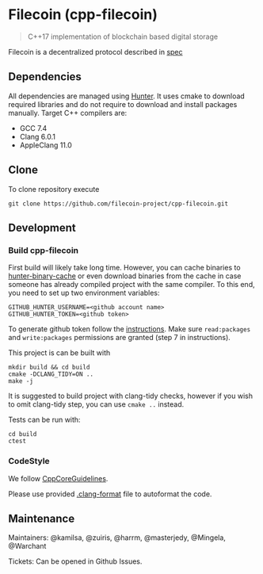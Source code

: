 # Filecoin (cpp-filecoin)  

> C++17 implementation of blockchain based digital storage

Filecoin is a decentralized protocol described in [spec](https://filecoin-project.github.io/specs/)

## Dependencies

All dependencies are managed using [Hunter](hunter.sh). It uses cmake to download required libraries and do not require to download and install packages manually.
Target C++ compilers are:
* GCC 7.4
* Clang 6.0.1
* AppleClang 11.0



## Clone

To clone repository execute
```
git clone https://github.com/filecoin-project/cpp-filecoin.git
```

## Development
### Build cpp-filecoin

First build will likely take long time. However, you can cache binaries to [hunter-binary-cache](https://github.com/soramitsu/hunter-binary-cache) or even download binaries from the cache in case someone has already compiled project with the same compiler. To this end, you need to set up two environment variables:
```
GITHUB_HUNTER_USERNAME=<github account name>
GITHUB_HUNTER_TOKEN=<github token>
```
To generate github token follow the [instructions](https://help.github.com/en/github/authenticating-to-github/creating-a-personal-access-token-for-the-command-line). Make sure `read:packages` and `write:packages` permissions are granted (step 7 in instructions).

This project is can be built with

```
mkdir build && cd build
cmake -DCLANG_TIDY=ON ..
make -j
```

It is suggested to build project with clang-tidy checks, however if you wish to omit clang-tidy step, you can use `cmake ..` instead.

Tests can be run with: 
```
cd build
ctest
```

### CodeStyle

We follow [CppCoreGuidelines](https://github.com/isocpp/CppCoreGuidelines).

Please use provided [.clang-format](.clang-format) file to autoformat the code.  

## Maintenance

Maintainers: @kamilsa, @zuiris, @harrm, @masterjedy, @Mingela, @Warchant

Tickets: Can be opened in Github Issues.
